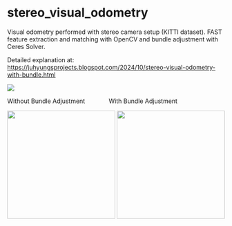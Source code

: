 # stereo_visual_odometry
Visual odometry performed with stereo camera setup (KITTI dataset). FAST feature extraction and matching with OpenCV and bundle adjustment with Ceres Solver.

Detailed explanation at: https://juhyungsprojects.blogspot.com/2024/10/stereo-visual-odometry-with-bundle.html

![](https://i.giphy.com/media/v1.Y2lkPTc5MGI3NjExczA1eXNlNGp1c2R1dDYyMzAzbXNzczY2eWU3dXR6d2J4OG1jc3dhdCZlcD12MV9pbnRlcm5hbF9naWZfYnlfaWQmY3Q9Zw/FbYFcySAYUCeGDwwO7/giphy-downsized-large.gif)

Without Bundle Adjustment&nbsp;&nbsp;&nbsp;&nbsp;&nbsp;&nbsp;&nbsp;&nbsp;&nbsp;&nbsp;&nbsp;&nbsp;&nbsp;&nbsp;With Bundle Adjustment

<img src="https://github.com/user-attachments/assets/f248e69d-d6b7-40d3-8a49-a1a0469165e9" width="250" height="250" />
<img src="https://github.com/user-attachments/assets/ee765b54-533f-4eaa-9cef-a1692f7547c8" width="250" height="250" />
